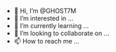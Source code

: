 - 👋 Hi, I’m @GHOST7M
- 👀 I’m interested in ...
- 🌱 I’m currently learning ...
- 💞️ I’m looking to collaborate on ...
- 📫 How to reach me ...

<!---
GHOST7M/GHOST7M is a ✨ special ✨ repository because its `README.md` (this file) appears on your GitHub profile.
You can click the Preview link to take a look at your changes.
--->
